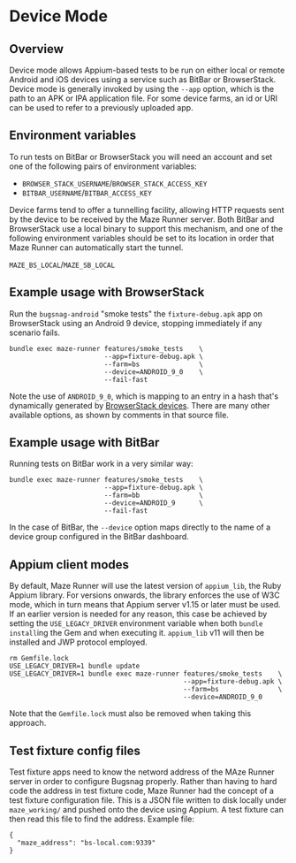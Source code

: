 # Device Mode

## Overview

Device mode allows Appium-based tests to be run on either local or remote Android and iOS devices using a service such as BitBar or BrowserStack.  Device mode is generally invoked by using the `--app` option, which is the path to an APK or IPA application file.  For some device farms, an id or URI can be used to refer to a previously uploaded app.

## Environment variables

To run tests on BitBar or BrowserStack you will need an account and set one of the following pairs of environment variables:

* `BROWSER_STACK_USERNAME`/`BROWSER_STACK_ACCESS_KEY`
* `BITBAR_USERNAME`/`BITBAR_ACCESS_KEY`

Device farms tend to offer a tunnelling facility, allowing HTTP requests sent by the device to be received by the Maze Runner server.  Both BitBar and BrowserStack use a local binary to support this mechanism, and one of the following environment variables should be set to its location in order that Maze Runner can automatically start the tunnel.

`MAZE_BS_LOCAL`/`MAZE_SB_LOCAL`

## Example usage with BrowserStack

Run the `bugsnag-android` "smoke tests" the `fixture-debug.apk` app on BrowserStack using an Android 9 device, stopping immediately if any scenario fails.

```
bundle exec maze-runner features/smoke_tests    \
                        --app=fixture-debug.apk \
                        --farm=bs               \
                        --device=ANDROID_9_0    \
                        --fail-fast
```

Note the use of `ANDROID_9_0`, which is mapping to an entry in a hash that's dynamically generated by [BrowserStack devices](../lib/maze/client/appium/bs_devices.rb).  There are many other available options, as shown by comments in that source file.

## Example usage with BitBar

Running tests on BitBar work in a very similar way:

```
bundle exec maze-runner features/smoke_tests    \
                        --app=fixture-debug.apk \
                        --farm=bb               \
                        --device=ANDROID_9      \
                        --fail-fast
```

In the case of BitBar, the `--device` option maps directly to the name of a device group configured in the BitBar dashboard.

## Appium client modes

By default, Maze Runner will use the latest version of `appium_lib`, the Ruby Appium library.  For versions onwards, the library enforces the use of W3C mode, which in turn means that Appium server v1.15 or later must be used.  If an earlier version is needed for any reason, this case be achieved by setting the `USE_LEGACY_DRIVER` environment variable when both `bundle install`ing the Gem and when executing it.  `appium_lib` v11 will then be installed and JWP protocol employed.

```
rm Gemfile.lock
USE_LEGACY_DRIVER=1 bundle update
USE_LEGACY_DRIVER=1 bundle exec maze-runner features/smoke_tests    \
                                            --app=fixture-debug.apk \
                                            --farm=bs               \
                                            --device=ANDROID_9_0
```

Note that the `Gemfile.lock` must also be removed when taking this approach.

## Test fixture config files

Test fixture apps need to know the netword address of the MAze Runner server in order to configure Bugsnag properly.  Rather than having to hard code the address in test fixture code, Maze Runner had the concept of a test fixture configuration file.  This is a JSON file written to disk locally under `maze_working/` and pushed onto the device using Appium.  A test fixture can then read this file to find the address.  Example file:
```
{
  "maze_address": "bs-local.com:9339"
}
```
